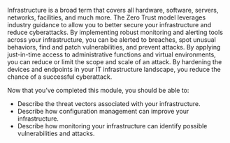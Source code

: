 Infrastructure is a broad term that covers all hardware, software, servers, networks, facilities, and much more. The Zero Trust model leverages industry guidance to allow you to better secure your infrastructure and reduce cyberattacks. By implementing robust monitoring and alerting tools across your infrastructure, you can be alerted to breaches, spot unusual behaviors, find and patch vulnerabilities, and prevent attacks. By applying just-in-time access to administrative functions and virtual environments, you can reduce or limit the scope and scale of an attack. By hardening the devices and endpoints in your IT infrastructure landscape, you reduce the chance of a successful cyberattack.

Now that you’ve completed this module, you should be able to:

- Describe the threat vectors associated with your infrastructure.
- Describe how configuration management can improve your infrastructure.
- Describe how monitoring your infrastructure can identify possible vulnerabilities and attacks.
